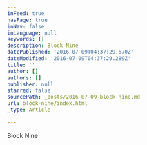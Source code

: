 ```yaml
---
inFeed: true
hasPage: true
inNav: false
inLanguage: null
keywords: []
description: Block Nine
datePublished: '2016-07-09T04:37:29.670Z'
dateModified: '2016-07-09T04:37:29.289Z'
title: ''
author: []
authors: []
publisher: null
starred: false
sourcePath: _posts/2016-07-09-block-nine.md
url: block-nine/index.html
_type: Article

---
```

Block Nine